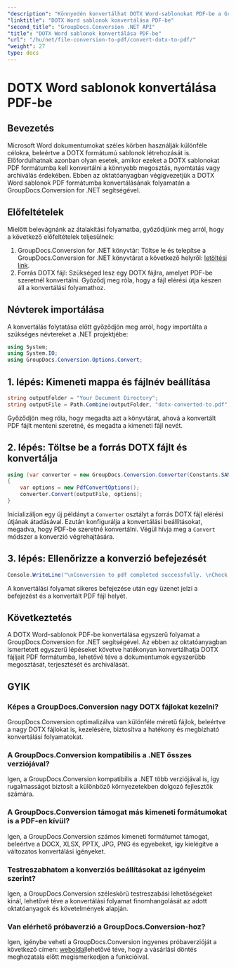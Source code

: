 ```yaml
---
"description": "Könnyedén konvertálhat DOTX Word-sablonokat PDF-be a GroupDocs.Conversion for .NET segítségével. Egyszerűsítheti dokumentumkezelési feladatait."
"linktitle": "DOTX Word sablonok konvertálása PDF-be"
"second_title": "GroupDocs.Conversion .NET API"
"title": "DOTX Word sablonok konvertálása PDF-be"
"url": "/hu/net/file-conversion-to-pdf/convert-dotx-to-pdf/"
"weight": 27
type: docs
---
```

# DOTX Word sablonok konvertálása PDF-be

## Bevezetés
Microsoft Word dokumentumokat széles körben használják különféle célokra, beleértve a DOTX formátumú sablonok létrehozását is. Előfordulhatnak azonban olyan esetek, amikor ezeket a DOTX sablonokat PDF formátumba kell konvertálni a könnyebb megosztás, nyomtatás vagy archiválás érdekében. Ebben az oktatóanyagban végigvezetjük a DOTX Word sablonok PDF formátumba konvertálásának folyamatán a GroupDocs.Conversion for .NET segítségével.
## Előfeltételek
Mielőtt belevágnánk az átalakítási folyamatba, győződjünk meg arról, hogy a következő előfeltételek teljesülnek:
1. GroupDocs.Conversion for .NET könyvtár: Töltse le és telepítse a GroupDocs.Conversion for .NET könyvtárat a következő helyről: [letöltési link](https://releases.groupdocs.com/conversion/net/).
2. Forrás DOTX fájl: Szükséged lesz egy DOTX fájlra, amelyet PDF-be szeretnél konvertálni. Győződj meg róla, hogy a fájl elérési útja készen áll a konvertálási folyamathoz.

## Névterek importálása
A konvertálás folytatása előtt győződjön meg arról, hogy importálta a szükséges névtereket a .NET projektjébe:
```csharp
using System;
using System.IO;
using GroupDocs.Conversion.Options.Convert;
```

## 1. lépés: Kimeneti mappa és fájlnév beállítása
```csharp
string outputFolder = "Your Document Directory";
string outputFile = Path.Combine(outputFolder, "dotx-converted-to.pdf");
```
Győződjön meg róla, hogy megadta azt a könyvtárat, ahová a konvertált PDF fájlt menteni szeretné, és megadta a kimeneti fájl nevét.
## 2. lépés: Töltse be a forrás DOTX fájlt és konvertálja
```csharp
using (var converter = new GroupDocs.Conversion.Converter(Constants.SAMPLE_DOTX))
{
    var options = new PdfConvertOptions();
    converter.Convert(outputFile, options);
}
```
Inicializáljon egy új példányt a `Converter` osztályt a forrás DOTX fájl elérési útjának átadásával. Ezután konfigurálja a konvertálási beállításokat, megadva, hogy PDF-be szeretné konvertálni. Végül hívja meg a `Convert` módszer a konverzió végrehajtására.
## 3. lépés: Ellenőrizze a konverzió befejezését
```csharp
Console.WriteLine("\nConversion to pdf completed successfully. \nCheck output in {0}", outputFolder);
```
A konvertálási folyamat sikeres befejezése után egy üzenet jelzi a befejezést és a konvertált PDF fájl helyét.

## Következtetés
A DOTX Word-sablonok PDF-be konvertálása egyszerű folyamat a GroupDocs.Conversion for .NET segítségével. Az ebben az oktatóanyagban ismertetett egyszerű lépéseket követve hatékonyan konvertálhatja DOTX fájljait PDF formátumba, lehetővé téve a dokumentumok egyszerűbb megosztását, terjesztését és archiválását.
## GYIK
### Képes a GroupDocs.Conversion nagy DOTX fájlokat kezelni?
GroupDocs.Conversion optimalizálva van különféle méretű fájlok, beleértve a nagy DOTX fájlokat is, kezelésére, biztosítva a hatékony és megbízható konvertálási folyamatokat.
### A GroupDocs.Conversion kompatibilis a .NET összes verziójával?
Igen, a GroupDocs.Conversion kompatibilis a .NET több verziójával is, így rugalmasságot biztosít a különböző környezetekben dolgozó fejlesztők számára.
### A GroupDocs.Conversion támogat más kimeneti formátumokat is a PDF-en kívül?
Igen, a GroupDocs.Conversion számos kimeneti formátumot támogat, beleértve a DOCX, XLSX, PPTX, JPG, PNG és egyebeket, így kielégítve a változatos konvertálási igényeket.
### Testreszabhatom a konverziós beállításokat az igényeim szerint?
Igen, a GroupDocs.Conversion széleskörű testreszabási lehetőségeket kínál, lehetővé téve a konvertálási folyamat finomhangolását az adott oktatóanyagok és követelmények alapján.
### Van elérhető próbaverzió a GroupDocs.Conversion-hoz?
Igen, igénybe veheti a GroupDocs.Conversion ingyenes próbaverzióját a következő címen: [weboldal](https://releases.groupdocs.com/)lehetővé téve, hogy a vásárlási döntés meghozatala előtt megismerkedjen a funkcióival.